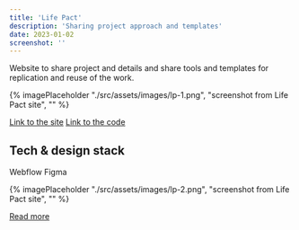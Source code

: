 ```yaml
---
title: 'Life Pact'
description: 'Sharing project approach and templates'
date: 2023-01-02
screenshot: ''
---
```


Website to share project and details and share tools and templates for replication and reuse of the work.

{% imagePlaceholder "./src/assets/images/lp-1.png", "screenshot from Life Pact site", ""  %}

[Link to the site](https://www.lifepactreplication.org/)
[Link to the code](https://github.com/Dark-Matter-Labs/life-pact)

## Tech & design stack

Webflow
Figma

{% imagePlaceholder "./src/assets/images/lp-2.png", "screenshot from Life Pact site", ""  %}

[Read more](https://darkmatterlabs.org/feed/life-pact)



